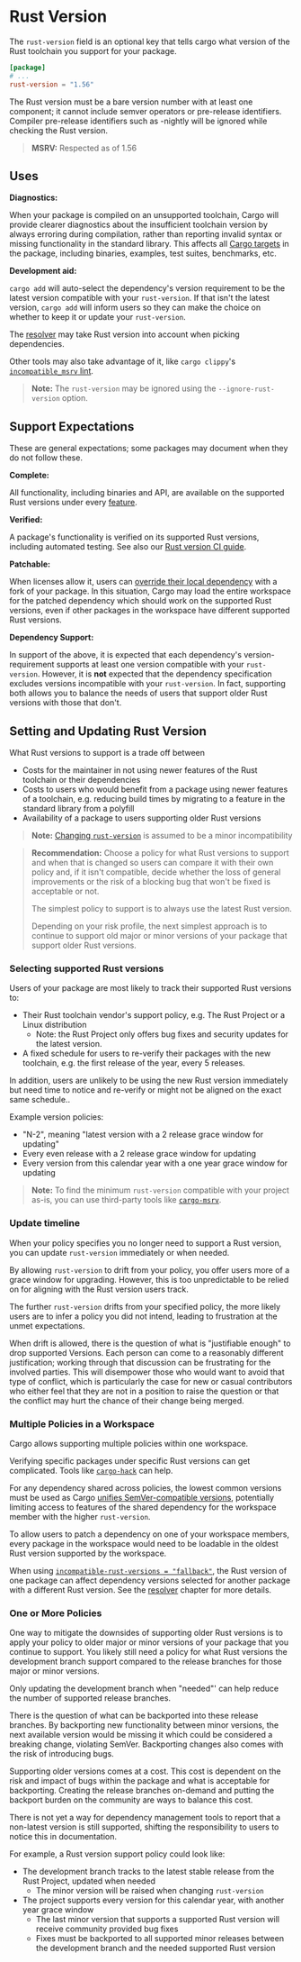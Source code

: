 # Rust Version

The `rust-version` field is an optional key that tells cargo what version of the
Rust toolchain you support for your package.

```toml
[package]
# ...
rust-version = "1.56"
```

The Rust version must be a bare version number with at least one component; it
cannot include semver operators or pre-release identifiers. Compiler pre-release
identifiers such as -nightly will be ignored while checking the Rust version.

> **MSRV:** Respected as of 1.56

## Uses

**Diagnostics:**

When your package is compiled on an unsupported toolchain, Cargo will provide
clearer diagnostics about the insufficient toolchain version by always erroring
during compilation, rather than reporting invalid syntax or missing functionality
in the standard library. This affects all [Cargo targets](cargo-targets.md) in the
package, including binaries, examples, test suites, benchmarks, etc.


**Development aid:**

`cargo add` will auto-select the dependency's version requirement to be the latest version compatible with your `rust-version`.
If that isn't the latest version, `cargo add` will inform users so they can make the choice on whether to keep it or update your `rust-version`.

The [resolver](resolver.md#rust-version) may take Rust version into account when picking dependencies.

Other tools may also take advantage of it, like `cargo clippy`'s
[`incompatible_msrv` lint](https://rust-lang.github.io/rust-clippy/stable/index.html#/incompatible_msrv).

> **Note:** The `rust-version` may be ignored using the `--ignore-rust-version` option.

## Support Expectations

These are general expectations; some packages may document when they do not follow these.

**Complete:**

All functionality, including binaries and API, are available on the supported Rust versions under every [feature](features.md).

**Verified:**

A package's functionality is verified on its supported Rust versions, including automated testing.
See also our
[Rust version CI guide](../guide/continuous-integration.md#verifying-rust-version).

**Patchable:**

When licenses allow it,
users can [override their local dependency](overriding-dependencies.md) with a fork of your package.
In this situation, Cargo may load the entire workspace for the patched dependency which should work on the supported Rust versions, even if other packages in the workspace have different supported Rust versions.

**Dependency Support:**

In support of the above,
it is expected that each dependency's version-requirement supports at least one version compatible with your `rust-version`.
However,
it is **not** expected that the dependency specification excludes versions incompatible with your `rust-version`.
In fact, supporting both allows you to balance the needs of users that support older Rust versions with those that don't.

## Setting and Updating Rust Version

What Rust versions to support is a trade off between
- Costs for the maintainer in not using newer features of the Rust toolchain or their dependencies
- Costs to users who would benefit from a package using newer features of a toolchain, e.g. reducing build times by migrating to a feature in the standard library from a polyfill
- Availability of a package to users supporting older Rust versions

> **Note:** [Changing `rust-version`](semver.md#env-new-rust) is assumed to be a minor incompatibility

> **Recommendation:** Choose a policy for what Rust versions to support and when that is changed so users can compare it with their own policy and,
> if it isn't compatible,
> decide whether the loss of general improvements or the risk of a blocking bug that won't be fixed is acceptable or not.
>
> The simplest policy to support is to always use the latest Rust version.
>
> Depending on your risk profile, the next simplest approach is to continue to support old major or minor versions of your package that support older Rust versions.

### Selecting supported Rust versions

Users of your package are most likely to track their supported Rust versions to:
- Their Rust toolchain vendor's support policy, e.g. The Rust Project or a Linux distribution
  - Note: the Rust Project only offers bug fixes and security updates for the latest version.
- A fixed schedule for users to re-verify their packages with the new toolchain, e.g. the first release of the year, every 5 releases.

In addition, users are unlikely to be using the new Rust version immediately but need time to notice and re-verify or might not be aligned on the exact same schedule..

Example version policies:
- "N-2", meaning "latest version with a 2 release grace window for updating"
- Every even release with a 2 release grace window for updating
- Every version from this calendar year with a one year grace window for updating

> **Note:** To find the minimum `rust-version` compatible with your project as-is, you can use third-party tools like [`cargo-msrv`](https://crates.io/crates/cargo-msrv).

### Update timeline

When your policy specifies you no longer need to support a Rust version, you can update `rust-version` immediately or when needed.

By allowing `rust-version` to drift from your policy,
you offer users more of a grace window for upgrading.
However, this is too unpredictable to be relied on for aligning with the Rust version users track.

The further `rust-version` drifts from your specified policy,
the more likely users are to infer a policy you did not intend,
leading to frustration at the unmet expectations.

When drift is allowed,
there is the question of what is "justifiable enough" to drop supported Versions.
Each person can come to a reasonably different justification;
working through that discussion can be frustrating for the involved parties.
This will disempower those who would want to avoid that type of conflict,
which is particularly the case for new or casual contributors who either
feel that they are not in a position to raise the question or
that the conflict may hurt the chance of their change being merged.

### Multiple Policies in a Workspace

Cargo allows supporting multiple policies within one workspace.

Verifying specific packages under specific Rust versions can get complicated.
Tools like [`cargo-hack`](https://crates.io/crates/cargo-hack) can help.

For any dependency shared across policies,
the lowest common versions must be used as Cargo
[unifies SemVer-compatible versions](resolver.md#semver-compatibility),
potentially limiting access to features of the shared dependency for the workspace member with the higher `rust-version`.

To allow users to patch a dependency on one of your workspace members,
every package in the workspace would need to be loadable in the oldest Rust version supported by the workspace.

When using [`incompatible-rust-versions = "fallback"`](config.md#resolverincompatible-rust-versions),
the Rust version of one package can affect dependency versions selected for another package with a different Rust version.
See the [resolver](resolver.md#rust-version) chapter for more details.

### One or More Policies

One way to mitigate the downsides of supporting older Rust versions is to apply your policy to older major or minor versions of your package that you continue to support.
You likely still need a policy for what Rust versions the development branch support compared to the release branches for those major or minor versions.

Only updating the development branch when "needed"' can help reduce the number of supported release branches.

There is the question of what can be backported into these release branches.
By backporting new functionality between minor versions,
the next available version would be missing it which could be considered a breaking change, violating SemVer.
Backporting changes also comes with the risk of introducing bugs.

Supporting older versions comes at a cost.
This cost is dependent on the risk and impact of bugs within the package and what is acceptable for backporting.
Creating the release branches on-demand and putting the backport burden on the community are ways to balance this cost.

There is not yet a way for dependency management tools to report that a non-latest version is still supported,
shifting the responsibility to users to notice this in documentation.

For example, a Rust version support policy could look like:
- The development branch tracks to the latest stable release from the Rust Project, updated when needed
  - The minor version will be raised when changing `rust-version`
- The project supports every version for this calendar year, with another year grace window
  - The last minor version that supports a supported Rust version will receive community provided bug fixes
  - Fixes must be backported to all supported minor releases between the development branch and the needed supported Rust version
